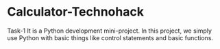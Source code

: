 # Calculator-Technohack
Task-1
It is a Python development mini-project. In this project, we simply use Python with basic things like control statements and basic functions.
